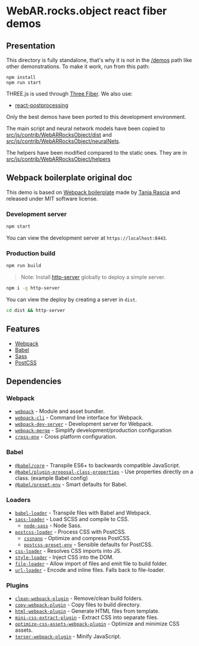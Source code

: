 # WebAR.rocks.object react fiber demos


## Presentation

This directory is fully standalone, that's why it is not in the [/demos](/demos) path like other demonstrations.
To make it work, run from this path:

```
npm install
npm run start
```

THREE.js is used through [Three Fiber](https://github.com/pmndrs/react-three-fiber).
We also use:
* [react-postprocessing](https://github.com/pmndrs/react-postprocessing)

Only the best demos have been ported to this development environment.

The main script and neural network models have been copied to [src/js/contrib/WebARRocksObject/dist](src/js/contrib/WebARRocksObject/dist) and [src/js/contrib/WebARRocksObject/neuralNets](src/js/contrib/WebARRocksObject/neuralNets).

The helpers have been modified compared to the static ones. They are in [src/js/contrib/WebARRocksObject/helpers](src/js/contrib/WebARRocksObject/helpers)


## Webpack boilerplate original doc

This demo is based on [Webpack boilerplate](https://github.com/taniarascia/webpack-boilerplate)  made by [Tania Rascia](https://github.com/taniarascia) and released under MIT software license.


### Development server

```bash
npm start
```

You can view the development server at `https://localhost:8443`.

### Production build

```bash
npm run build
```

> Note: Install [http-server](https://www.npmjs.com/package/http-server) globally to deploy a simple server.

```bash
npm i -g http-server
```

You can view the deploy by creating a server in `dist`.

```bash
cd dist && http-server
```

## Features

- [Webpack](https://webpack.js.org/)
- [Babel](https://babeljs.io/)
- [Sass](https://sass-lang.com/)
- [PostCSS](https://postcss.org/)

## Dependencies

### Webpack

- [`webpack`](https://github.com/webpack/webpack) - Module and asset bundler.
- [`webpack-cli`](https://github.com/webpack/webpack-cli) - Command line interface for Webpack.
- [`webpack-dev-server`](https://github.com/webpack/webpack-dev-server) - Development server for Webpack.
- [`webpack-merge`](https://github.com/survivejs/webpack-merge) - Simplify development/production configuration
- [`cross-env`](https://github.com/kentcdodds/cross-env) - Cross platform configuration.

### Babel

- [`@babel/core`](https://www.npmjs.com/package/@babel/core) - Transpile ES6+ to backwards compatible JavaScript.
- [`@babel/plugin-proposal-class-properties`](https://babeljs.io/docs/en/babel-plugin-proposal-class-properties) - Use properties directly on a class. (example Babel config)
- [`@babel/preset-env`](https://babeljs.io/docs/en/babel-preset-env) - Smart defaults for Babel.

### Loaders

- [`babel-loader`](https://webpack.js.org/loaders/babel-loader/) - Transpile files with Babel and Webpack.
- [`sass-loader`](https://webpack.js.org/loaders/sass-loader/) - Load SCSS and compile to CSS.
  - [`node-sass`](https://github.com/sass/node-sass) - Node Sass.
- [`postcss-loader`](https://webpack.js.org/loaders/postcss-loader/) - Process CSS with PostCSS.
  - [`cssnano`](https://github.com/cssnano/cssnano) - Optimize and compress PostCSS.
  - [`postcss-preset-env`](https://www.npmjs.com/package/postcss-preset-env) - Sensible defaults for PostCSS.
- [`css-loader`](https://webpack.js.org/loaders/css-loader/) - Resolves CSS imports into JS.
- [`style-loader`](https://webpack.js.org/loaders/style-loader/) - Inject CSS into the DOM.
- [`file-loader`](https://webpack.js.org/loaders/file-loader/) - Allow import of files and emit file to build folder.
- [`url-loader`](https://webpack.js.org/loaders/url-loader/) - Encode and inline files. Falls back to file-loader.

### Plugins

- [`clean-webpack-plugin`](https://github.com/johnagan/clean-webpack-plugin) - Remove/clean build folders.
- [`copy-webpack-plugin`](https://github.com/webpack-contrib/copy-webpack-plugin) - Copy files to build directory.
- [`html-webpack-plugin`](https://github.com/jantimon/html-webpack-plugin) - Generate HTML files from template.
- [`mini-css-extract-plugin`](https://github.com/webpack-contrib/mini-css-extract-plugin) - Extract CSS into separate files.
- [`optimize-css-assets-webpack-plugin`](https://github.com/NMFR/optimize-css-assets-webpack-plugin) - Optimize and minimize CSS assets.
- [`terser-webpack-plugin`](https://github.com/webpack-contrib/terser-webpack-plugin) - Minify JavaScript.
